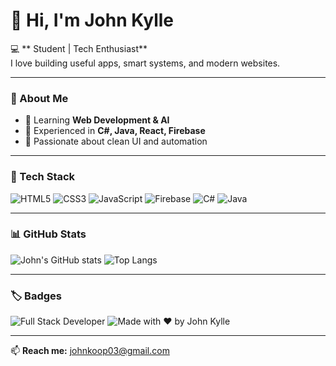 # 👋 Hi, I'm John Kylle

💻 ** Student | Tech Enthusiast**  
I love building useful apps, smart systems, and modern websites.

---

### 🧠 About Me
- 🔹 Learning **Web Development & AI**
- 🔹 Experienced in **C#, Java, React, Firebase**
- 🔹 Passionate about clean UI and automation

---

### 🚀 Tech Stack
![HTML5](https://img.shields.io/badge/HTML5-E34F26?style=for-the-badge&logo=html5&logoColor=white)
![CSS3](https://img.shields.io/badge/CSS3-1572B6?style=for-the-badge&logo=css3&logoColor=white)
![JavaScript](https://img.shields.io/badge/JavaScript-F7DF1E?style=for-the-badge&logo=javascript&logoColor=black)
![Firebase](https://img.shields.io/badge/Firebase-FFCA28?style=for-the-badge&logo=firebase&logoColor=black)
![C#](https://img.shields.io/badge/C%23-239120?style=for-the-badge&logo=c-sharp&logoColor=white)
![Java](https://img.shields.io/badge/Java-007396?style=for-the-badge&logo=openjdk&logoColor=white)

---

### 📊 GitHub Stats
![John's GitHub stats](https://github-readme-stats.vercel.app/api?username=johno948&show_icons=true&theme=tokyonight&hide_border=true)
![Top Langs](https://github-readme-stats.vercel.app/api/top-langs/?username=johno948&layout=compact&theme=tokyonight&hide_border=true)

---

### 🏷️ Badges
![Full Stack Developer](https://img.shields.io/badge/Full%20Stack-Developer-blueviolet?style=for-the-badge)
![Made with ❤️ by John Kylle](https://img.shields.io/badge/Made%20with-%E2%9D%A4%EF%B8%8F%20by%20John%20Kylle-red?style=for-the-badge)

---

📫 **Reach me:** johnkoop03@gmail.com

